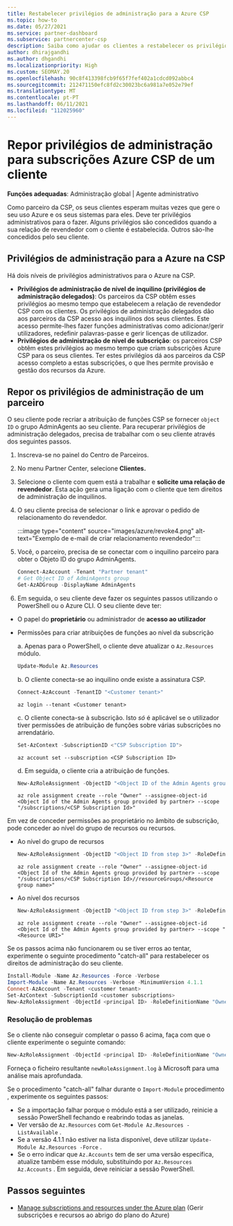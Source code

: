 ```yaml
---
title: Restabelecer privilégios de administração para a Azure CSP
ms.topic: how-to
ms.date: 05/27/2021
ms.service: partner-dashboard
ms.subservice: partnercenter-csp
description: Saiba como ajudar os clientes a restabelecer os privilégios de administração de um parceiro para que o parceiro possa ajudar a gerir as subscrições Azure CSP de um cliente.
author: dhirajgandhi
ms.author: dhgandhi
ms.localizationpriority: High
ms.custom: SEOMAY.20
ms.openlocfilehash: 90c8f413398fcb9f65f7fef402a1cdcd092abbc4
ms.sourcegitcommit: 212471150efc8fd2c30023bc6a981a7e052e79ef
ms.translationtype: MT
ms.contentlocale: pt-PT
ms.lasthandoff: 06/11/2021
ms.locfileid: "112025960"
---
```

# <a name="reinstate-admin-privileges-for-a-customers-azure-csp-subscriptions"></a>Repor privilégios de administração para subscrições Azure CSP de um cliente  

**Funções adequadas**: Administração global | Agente administrativo

Como parceiro da CSP, os seus clientes esperam muitas vezes que gere o seu uso Azure e os seus sistemas para eles. Deve ter privilégios administrativos para o fazer. Alguns privilégios são concedidos quando a sua relação de revendedor com o cliente é estabelecida. Outros são-lhe concedidos pelo seu cliente.

## <a name="admin-privileges-for-azure-in-csp"></a>Privilégios de administração para a Azure na CSP

Há dois níveis de privilégios administrativos para o Azure na CSP.

- **Privilégios de administração de nível de inquilino (privilégios de administração delegados)**: Os parceiros da CSP obtêm esses privilégios ao mesmo tempo que estabelecem a relação de revendedor CSP com os clientes. Os privilégios de administração delegados dão aos parceiros da CSP acesso aos inquilinos dos seus clientes. Este acesso permite-lhes fazer funções administrativas como adicionar/gerir utilizadores, redefinir palavras-passe e gerir licenças de utilizador.
- **Privilégios de administração de nível de subscrição**: os parceiros CSP obtêm estes privilégios ao mesmo tempo que criam subscrições Azure CSP para os seus clientes. Ter estes privilégios dá aos parceiros da CSP acesso completo a estas subscrições, o que lhes permite provisão e gestão dos recursos da Azure.

## <a name="reinstate-csp-a-partners-admin-privileges"></a>Repor os privilégios de administração de um parceiro

O seu cliente pode recriar a atribuição de funções CSP se fornecer `object ID` o grupo AdminAgents ao seu cliente. Para recuperar privilégios de administração delegados, precisa de trabalhar com o seu cliente através dos seguintes passos.

1. Inscreva-se no painel do Centro de Parceiros.

2. No menu Partner Center, selecione **Clientes.**

3. Selecione o cliente com quem está a trabalhar e **solicite uma relação de revendedor**. Esta ação gera uma ligação com o cliente que tem direitos de administração de inquilinos.

4. O seu cliente precisa de selecionar o link e aprovar o pedido de relacionamento do revendedor.

   :::image type="content" source="images/azure/revoke4.png" alt-text="Exemplo de e-mail de criar relacionamento revendedor":::

5. Você, o parceiro, precisa de se conectar com o inquilino parceiro para obter o Objeto ID do grupo AdminAgents.
  
   ```powershell
   Connect-AzAccount -Tenant "Partner tenant"
   # Get Object ID of AdminAgents group
   Get-AzADGroup -DisplayName AdminAgents
   ```

6. Em seguida, o seu cliente deve fazer os seguintes passos utilizando o PowerShell ou o Azure CLI. O seu cliente deve ter:

- O papel do **proprietário** ou administrador de **acesso ao utilizador** 
- Permissões para criar atribuições de funções ao nível da subscrição

   a. Apenas para o PowerShell, o cliente deve atualizar o `Az.Resources` módulo.
   ```powershell
   Update-Module Az.Resources
   ```

   b. O cliente conecta-se ao inquilino onde existe a assinatura CSP.
   ```powershell
   Connect-AzAccount -TenantID "<Customer tenant>"
   ```
   ```azurecli
   az login --tenant <Customer tenant>
   ```

   c. O cliente conecta-se à subscrição. Isto *só* é aplicável se o utilizador tiver permissões de atribuição de funções sobre várias subscrições no arrendatário.

   ```powershell
   Set-AzContext -SubscriptionID <"CSP Subscription ID">
   ```
   ```azurecli
   az account set --subscription <CSP Subscription ID>
   ```

   d. Em seguida, o cliente cria a atribuição de funções.
    
   ```powershell
   New-AzRoleAssignment -ObjectID "<Object ID of the Admin Agents group provided by partner>" -RoleDefinitionName "Owner" -Scope "/subscriptions/'<CSP subscription ID>'"
   ```
   ```azurecli
   az role assignment create --role "Owner" --assignee-object-id <Object Id of the Admin Agents group provided by partner> --scope "/subscriptions/<CSP Subscription Id>"
   ```

Em vez de conceder permissões ao proprietário no âmbito de subscrição, pode conceder ao nível do grupo de recursos ou recursos. 

- Ao nível do grupo de recursos

   ```powershell
   New-AzRoleAssignment -ObjectID "<Object ID from step 3>" -RoleDefinitionName Owner -Scope "/subscriptions/'SubscriptionID of CSP subscription'/resourceGroups/'Resource group name'"
   ```
   ```azurecli
   az role assignment create --role "Owner" --assignee-object-id <Object Id of the Admin Agents group provided by partner> --scope "/subscriptions/<CSP Subscription Id>//resourceGroups/<Resource group name>"
   ```

- Ao nível dos recursos

   ```powershell
   New-AzRoleAssignment -ObjectID "<Object ID from step 3>" -RoleDefinitionName Owner -Scope "<Resource URI>"
   ```
   ```azurecli
   az role assignment create --role "Owner" --assignee-object-id <Object Id of the Admin Agents group provided by partner> --scope "<Resource URI>"
   ```

Se os passos acima não funcionarem ou se tiver erros ao tentar, experimente o seguinte procedimento "catch-all" para restabelecer os direitos de administração do seu cliente.

```powershell
Install-Module -Name Az.Resources -Force -Verbose
Import-Module -Name Az.Resources -Verbose -MinimumVersion 4.1.1
Connect-AzAccount -Tenant <customer tenant>
Set-AzContext -SubscriptionId <customer subscriptions>
New-AzRoleAssignment -ObjectId <principal ID> -RoleDefinitionName "Owner" -Scope "/subscriptions/<customer subscription>" -ObjectType "ForeignGroup"
```

### <a name="troubleshooting"></a>Resolução de problemas

Se o cliente não conseguir completar o passo 6 acima, faça com que o cliente experimente o seguinte comando:

```powershell
New-AzRoleAssignment -ObjectId <principal ID> -RoleDefinitionName "Owner" -Scope "/subscriptions/<costumer subscription>" -ObjectType "ForeignGroup" -Debug > newRoleAssignment.log
```

Forneça o ficheiro resultante `newRoleAssignment.log` à Microsoft para uma análise mais aprofundada.

Se o procedimento "catch-all" falhar durante o `Import-Module` procedimento , experimente os seguintes passos:
- Se a importação falhar porque o módulo está a ser utilizado, reinicie a sessão PowerShell fechando e reabrindo todas as janelas.
- Ver versão de `Az.Resources` com `Get-Module Az.Resources -ListAvailable` .
- Se a versão 4.1.1 não estiver na lista disponível, deve utilizar `Update-Module Az.Resources -Force` .
- Se o erro indicar que `Az.Accounts` tem de ser uma versão específica, atualize também esse módulo, substituindo por `Az.Resources` `Az.Accounts` . Em seguida, deve reiniciar a sessão PowerShell.


## <a name="next-steps"></a>Passos seguintes

- [Manage subscriptions and resources under the Azure plan](azure-plan-manage.md) (Gerir subscrições e recursos ao abrigo do plano do Azure)
